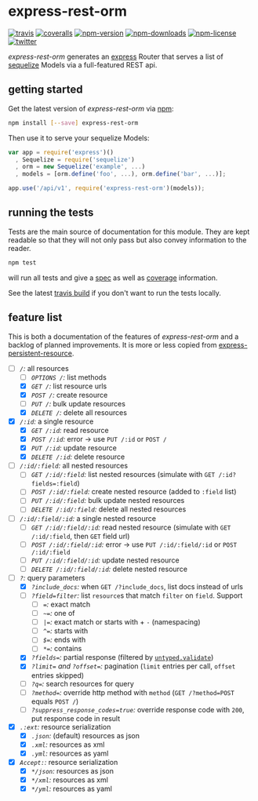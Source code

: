 # express-rest-orm
[![travis](https://img.shields.io/travis/dominikschreiber/express-rest-orm.svg?style=flat-square)](https://travis-ci.org/dominikschreiber/express-rest-orm)
[![coveralls](https://img.shields.io/coveralls/dominikschreiber/express-rest-orm.svg?style=flat-square)](https://coveralls.io/r/dominikschreiber/express-rest-orm)
[![npm-version](https://img.shields.io/npm/v/express-rest-orm.svg?style=flat-square)](https://npmjs.com/package/express-rest-orm)
[![npm-downloads](https://img.shields.io/npm/dm/express-rest-orm.svg?style=flat-square)](https://npmjs.com/package/express-rest-orm)
[![npm-license](https://img.shields.io/npm/l/express-rest-orm.svg?style=flat-square)](https://github.com/dominikschreiber/express-rest-orm/blob/master/LICENSE)
[![twitter](https://img.shields.io/badge/%40-domischreib-55acee.svg?style=flat-square)](https://twitter.com/@domischreib)

*express-rest-orm* generates an [express](http://expressjs.com) Router
that serves a list of [sequelize](http://sequelizejs.com) Models via a
full-featured REST api.

## getting started

Get the latest version of *express-rest-orm* via [npm](http://npmjs.org/):

```bash
npm install [--save] express-rest-orm
```

Then use it to serve your sequelize Models:

```javascript
var app = require('express')()
  , Sequelize = require('sequelize')
  , orm = new Sequelize('example', ...)
  , models = [orm.define('foo', ...), orm.define('bar', ...)];

app.use('/api/v1', require('express-rest-orm')(models));
```

## running the tests

Tests are the main source of documentation for this module. They are
kept readable so that they will not only pass but also convey information
to the reader.

```bash
npm test
```

will run all tests and give a [spec](http://mochajs.org/#spec-reporter)
as well as [coverage](https://github.com/alex-seville/travis-cov) information.

See the latest [travis build](https://travis-ci.org/dominikschreiber/express-rest-orm)
if you don't want to run the tests locally.

## feature list

This is both a documentation of the features of *express-rest-orm*
and a backlog of planned improvements. It is more or less copied
from [express-persistent-resource](https://github.com/dominikschreiber/express-persistent-resource#features---planned-x-implemented).


- [ ] _`/`:_ all resources
  - [ ] _`OPTIONS /`:_ list methods
  - [x] _`GET /`:_ list resource urls
  - [x] _`POST /`:_ create resource
  - [ ] _`PUT /`:_ bulk update resources
  - [x] _`DELETE /`:_ delete all resources
- [x] _`/:id`:_ a single resource
  - [x] _`GET /:id`:_ read resource
  - [x] _`POST /:id`:_ error -> use `PUT /:id` or `POST /`
  - [x] _`PUT /:id`:_ update resource
  - [x] _`DELETE /:id`:_ delete resource
- [ ] _`/:id/:field`:_ all nested resources
  - [ ] _`GET /:id/:field`:_ list nested resources (simulate with `GET /:id?fields=:field`)
  - [ ] _`POST /:id/:field`:_ create nested resource (added to `:field` list)
  - [ ] _`PUT /:id/:field`:_ bulk update nested resources
  - [ ] _`DELETE /:id/:field`:_ delete all nested resources
- [ ] _`/:id/:field/:id`:_ a single nested resource
  - [ ] _`GET /:id/:field/:id`:_ read nested resource (simulate with `GET /:id/:field`, then `GET` field url)
  - [ ] _`POST /:id/:field/:id`:_ error -> use `PUT /:id/:field/:id` or `POST /:id/:field`
  - [ ] _`PUT /:id/:field/:id`:_ update nested resource
  - [ ] _`DELETE /:id/:field/:id`:_ delete nested resource
- [ ] _`?`:_ query parameters
  - [x] _`?include_docs`:_ when `GET /?include_docs`, list docs instead of urls
  - [ ] _`?field=filter`:_ list `resource`s that match `filter` on `field`. Support
    - [ ] _`=`:_ exact match
    - [ ] _`~=`:_ one of
    - [ ] _`|=`:_ exact match or starts with + `-` (namespacing)
    - [ ] _`^=`:_ starts with
    - [ ] _`$=`:_ ends with
    - [ ] _`*=`:_ contains
  - [x] _`?fields=`:_ partial response (filtered by [`untyped.validate`](https://github.com/dominikschreiber/untyped))
  - [x] _`?limit=` and `?offset=`:_ pagination (`limit` entries per call, `offset` entries skipped)
  - [ ] _`?q=`:_ search resources for query
  - [ ] _`?method=`:_ override http method with `method` (`GET /?method=POST` equals `POST /`)
  - [ ] _`?suppress_response_codes=true`:_ override response code with `200`, put response code in result
- [x] _`.:ext`:_ resource serialization
  - [x] _`.json`:_ (default) resources as json
  - [x] _`.xml`:_ resources as xml
  - [x] _`.yml`:_ resources as yaml
- [x] _`Accept:`:_ resource serialization
  - [x] _`*/json`:_ resources as json
  - [x] _`*/xml`:_ resources as xml
  - [x] _`*/yml`:_ resources as yaml